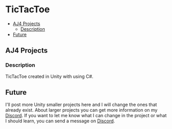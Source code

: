 # TicTacToe

- [AJ4 Projects](#aj4-projects)
  - [Description](#description)
- [Future](#future)


## AJ4 Projects

  ### Description

 TicTacToe created in Unity with using C#.

## Future
  
  I'll post more Unity smaller projects here and I will change the ones that already exist. About larger projects you can get more information on my [Discord](https://discord.gg/gEXcTbWQ6V). If you want to let me know what I can change in the project or what I should learn, you can send a message on [Discord](https://discord.gg/gEXcTbWQ6V). 

